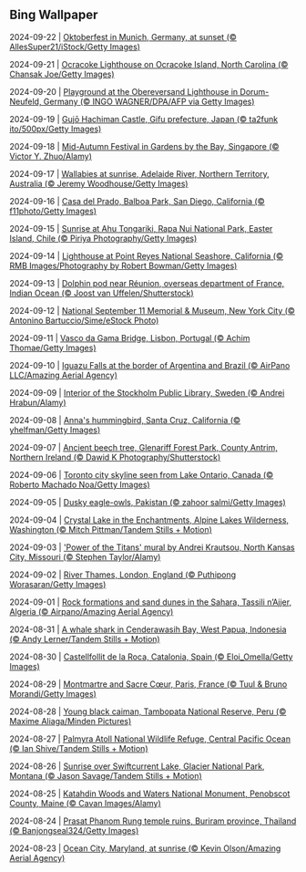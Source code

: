 ## Bing Wallpaper
2024-09-22 | [Oktoberfest in Munich, Germany, at sunset (© AllesSuper21/iStock/Getty Images)](./wallpaper/2024-09-22.jpg) 

2024-09-21 | [Ocracoke Lighthouse on Ocracoke Island, North Carolina (© Chansak Joe/Getty Images)](./wallpaper/2024-09-21.jpg) 

2024-09-20 | [Playground at the Obereversand Lighthouse in Dorum-Neufeld, Germany (© INGO WAGNER/DPA/AFP via Getty Images)](./wallpaper/2024-09-20.jpg) 

2024-09-19 | [Gujō Hachiman Castle, Gifu prefecture, Japan (© ta2funk ito/500px/Getty Images)](./wallpaper/2024-09-19.jpg) 

2024-09-18 | [Mid-Autumn Festival in Gardens by the Bay, Singapore (© Victor Y. Zhuo/Alamy)](./wallpaper/2024-09-18.jpg) 

2024-09-17 | [Wallabies at sunrise, Adelaide River, Northern Territory, Australia (© Jeremy Woodhouse/Getty Images)](./wallpaper/2024-09-17.jpg) 

2024-09-16 | [Casa del Prado, Balboa Park, San Diego, California (© f11photo/Getty Images)](./wallpaper/2024-09-16.jpg) 

2024-09-15 | [Sunrise at Ahu Tongariki, Rapa Nui National Park, Easter Island, Chile (© Piriya Photography/Getty Images)](./wallpaper/2024-09-15.jpg) 

2024-09-14 | [Lighthouse at Point Reyes National Seashore, California (© RMB Images/Photography by Robert Bowman/Getty Images)](./wallpaper/2024-09-14.jpg) 

2024-09-13 | [Dolphin pod near Réunion, overseas department of France, Indian Ocean (© Joost van Uffelen/Shutterstock)](./wallpaper/2024-09-13.jpg) 

2024-09-12 | [National September 11 Memorial & Museum, New York City (© Antonino Bartuccio/Sime/eStock Photo)](./wallpaper/2024-09-12.jpg) 

2024-09-11 | [Vasco da Gama Bridge, Lisbon, Portugal (© Achim Thomae/Getty Images)](./wallpaper/2024-09-11.jpg) 

2024-09-10 | [Iguazu Falls at the border of Argentina and Brazil (© AirPano LLC/Amazing Aerial Agency)](./wallpaper/2024-09-10.jpg) 

2024-09-09 | [Interior of the Stockholm Public Library, Sweden (© Andrei Hrabun/Alamy)](./wallpaper/2024-09-09.jpg) 

2024-09-08 | [Anna's hummingbird, Santa Cruz, California (© yhelfman/Getty Images)](./wallpaper/2024-09-08.jpg) 

2024-09-07 | [Ancient beech tree, Glenariff Forest Park, County Antrim, Northern Ireland (© Dawid K Photography/Shutterstock)](./wallpaper/2024-09-07.jpg) 

2024-09-06 | [Toronto city skyline seen from Lake Ontario, Canada (© Roberto Machado Noa/Getty Images)](./wallpaper/2024-09-06.jpg) 

2024-09-05 | [Dusky eagle-owls, Pakistan (© zahoor salmi/Getty Images)](./wallpaper/2024-09-05.jpg) 

2024-09-04 | [Crystal Lake in the Enchantments, Alpine Lakes Wilderness, Washington (© Mitch Pittman/Tandem Stills + Motion)](./wallpaper/2024-09-04.jpg) 

2024-09-03 | ['Power of the Titans' mural by Andrei Krautsou, North Kansas City, Missouri (© Stephen Taylor/Alamy)](./wallpaper/2024-09-03.jpg) 

2024-09-02 | [River Thames, London, England (© Puthipong Worasaran/Getty Images)](./wallpaper/2024-09-02.jpg) 

2024-09-01 | [Rock formations and sand dunes in the Sahara, Tassili n’Ajjer, Algeria (© Airpano/Amazing Aerial Agency)](./wallpaper/2024-09-01.jpg) 

2024-08-31 | [A whale shark in Cenderawasih Bay, West Papua, Indonesia (© Andy Lerner/Tandem Stills + Motion)](./wallpaper/2024-08-31.jpg) 

2024-08-30 | [Castellfollit de la Roca, Catalonia, Spain (© Eloi_Omella/Getty Images)](./wallpaper/2024-08-30.jpg) 

2024-08-29 | [Montmartre and Sacre Cœur, Paris, France (© Tuul & Bruno Morandi/Getty Images)](./wallpaper/2024-08-29.jpg) 

2024-08-28 | [Young black caiman, Tambopata National Reserve, Peru (© Maxime Aliaga/Minden Pictures)](./wallpaper/2024-08-28.jpg) 

2024-08-27 | [Palmyra Atoll National Wildlife Refuge, Central Pacific Ocean (© Ian Shive/Tandem Stills + Motion)](./wallpaper/2024-08-27.jpg) 

2024-08-26 | [Sunrise over Swiftcurrent Lake, Glacier National Park, Montana (© Jason Savage/Tandem Stills + Motion)](./wallpaper/2024-08-26.jpg) 

2024-08-25 | [Katahdin Woods and Waters National Monument, Penobscot County, Maine (© Cavan Images/Alamy)](./wallpaper/2024-08-25.jpg) 

2024-08-24 | [Prasat Phanom Rung temple ruins, Buriram province, Thailand (© Banjongseal324/Getty Images)](./wallpaper/2024-08-24.jpg) 

2024-08-23 | [Ocean City, Maryland, at sunrise (© Kevin Olson/Amazing Aerial Agency)](./wallpaper/2024-08-23.jpg) 

